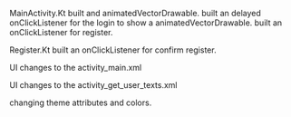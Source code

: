 MainActivity.Kt
built and animatedVectorDrawable.
built an delayed onClickListener for the login to show a animatedVectorDrawable.
built an onClickListener for register.

Register.Kt
built an onClickListener for confirm register.

UI changes to the activity_main.xml

UI changes to the activity_get_user_texts.xml

changing theme attributes and colors.
